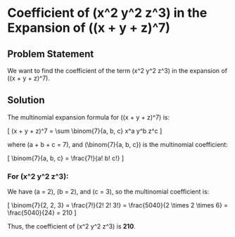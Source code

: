 # Coefficient of \(x^2 y^2 z^3\) in the Expansion of \((x + y + z)^7\)

## Problem Statement

We want to find the coefficient of the term \(x^2 y^2 z^3\) in the expansion of \((x + y + z)^7\).

## Solution

The multinomial expansion formula for \((x + y + z)^7\) is:

\[
(x + y + z)^7 = \sum \binom{7}{a, b, c} x^a y^b z^c
\]

where \(a + b + c = 7\), and \(\binom{7}{a, b, c}\) is the multinomial coefficient:

\[
\binom{7}{a, b, c} = \frac{7!}{a! b! c!}
\]

### For \(x^2 y^2 z^3\):

We have \(a = 2\), \(b = 2\), and \(c = 3\), so the multinomial coefficient is:

\[
\binom{7}{2, 2, 3} = \frac{7!}{2! 2! 3!} = \frac{5040}{2 \times 2 \times 6} = \frac{5040}{24} = 210
\]

Thus, the coefficient of \(x^2 y^2 z^3\) is **210**.
